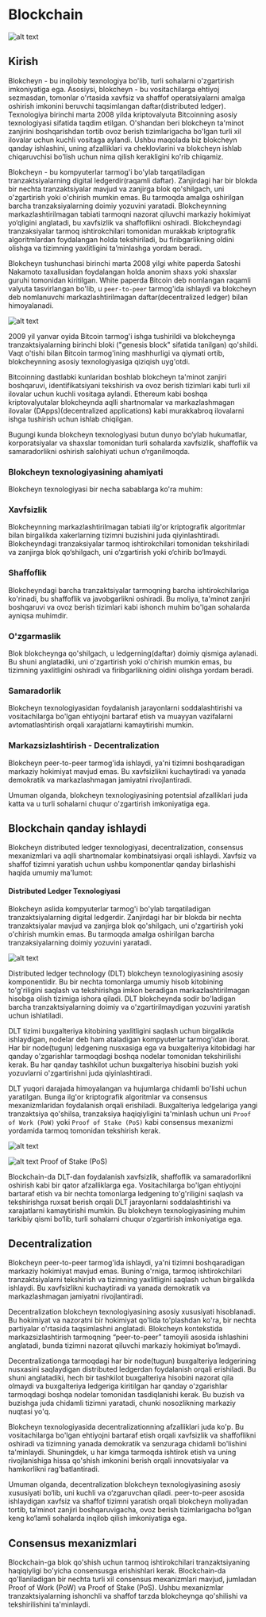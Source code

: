 # Blockchain


![alt text](https://iscjobs.com/wp-content/uploads/2020/10/Blockchain_Search_Consultants-scaled.jpg)


## Kirish

Blokcheyn - bu inqilobiy texnologiya bo'lib, turli sohalarni o'zgartirish imkoniyatiga ega. Asosiysi, blokcheyn - bu vositachilarga ehtiyoj sezmasdan, tomonlar o'rtasida xavfsiz va shaffof operatsiyalarni amalga oshirish imkonini beruvchi taqsimlangan daftar(distributed ledger). Texnologiya birinchi marta 2008 yilda kriptovalyuta Bitcoinning asosiy texnologiyasi sifatida taqdim etilgan. O'shandan beri blokcheyn ta'minot zanjirini boshqarishdan tortib ovoz berish tizimlarigacha bo'lgan turli xil ilovalar uchun kuchli vositaga aylandi. Ushbu maqolada biz blokcheyn qanday ishlashini, uning afzalliklari va cheklovlarini va blokcheyn ishlab chiqaruvchisi bo'lish uchun nima qilish kerakligini ko'rib chiqamiz.

Blokcheyn - bu kompyuterlar tarmog'i bo'ylab tarqatiladigan tranzaktsiyalarning digital ledgerdir(raqamli daftar). Zanjirdagi har bir blokda bir nechta tranzaktsiyalar mavjud va zanjirga blok qo'shilgach, uni o'zgartirish yoki o'chirish mumkin emas. Bu tarmoqda amalga oshirilgan barcha tranzaksiyalarning doimiy yozuvini yaratadi. Blokcheynning markazlashtirilmagan tabiati tarmoqni nazorat qiluvchi markaziy hokimiyat yo‘qligini anglatadi, bu xavfsizlik va shaffoflikni oshiradi. Blokcheyndagi tranzaksiyalar tarmoq ishtirokchilari tomonidan murakkab kriptografik algoritmlardan foydalangan holda tekshiriladi, bu firibgarlikning oldini olishga va tizimning yaxlitligini ta’minlashga yordam beradi.

Blokcheyn tushunchasi birinchi marta 2008 yilgi white paperda Satoshi Nakamoto taxallusidan foydalangan holda anonim shaxs yoki shaxslar guruhi tomonidan kiritilgan. White paperda Bitcoin deb nomlangan raqamli valyuta tasvirlangan bo'lib, u `peer-to-peer` tarmog'ida ishlaydi va blokcheyn deb nomlanuvchi markazlashtirilmagan daftar(decentralized ledger) bilan himoyalanadi.

![alt text](https://materiaprima.pt/bd/media/images/Novo%20Projeto%20(41).jpg)

2009 yil yanvar oyida Bitcoin tarmog'i ishga tushirildi va blokcheynga tranzaktsiyalarning birinchi bloki ("genesis block" sifatida tanilgan) qo'shildi. Vaqt o'tishi bilan Bitcoin tarmog'ining mashhurligi va qiymati ortib, blokcheynning asosiy texnologiyasiga qiziqish uyg'otdi.

Bitcoinning dastlabki kunlaridan boshlab blokcheyn ta'minot zanjiri boshqaruvi, identifikatsiyani tekshirish va ovoz berish tizimlari kabi turli xil ilovalar uchun kuchli vositaga aylandi. Ethereum kabi boshqa kriptovalyutalar blokcheynda aqlli shartnomalar va markazlashmagan ilovalar (DApps)(decentralized applications) kabi murakkabroq ilovalarni ishga tushirish uchun ishlab chiqilgan.

Bugungi kunda blokcheyn texnologiyasi butun dunyo bo‘ylab hukumatlar, korporatsiyalar va shaxslar tomonidan turli sohalarda xavfsizlik, shaffoflik va samaradorlikni oshirish salohiyati uchun o‘rganilmoqda.

### Blokcheyn texnologiyasining ahamiyati

Blokcheyn texnologiyasi bir necha sabablarga ko'ra muhim:

### Xavfsizlik

Blokcheynning markazlashtirilmagan tabiati ilg'or kriptografik algoritmlar bilan birgalikda xakerlarning tizimni buzishini juda qiyinlashtiradi. Blokcheyndagi tranzaksiyalar tarmoq ishtirokchilari tomonidan tekshiriladi va zanjirga blok qo‘shilgach, uni o‘zgartirish yoki o‘chirib bo‘lmaydi.

### Shaffoflik

Blokcheyndagi barcha tranzaktsiyalar tarmoqning barcha ishtirokchilariga ko'rinadi, bu shaffoflik va javobgarlikni oshiradi. Bu moliya, ta'minot zanjiri boshqaruvi va ovoz berish tizimlari kabi ishonch muhim bo'lgan sohalarda ayniqsa muhimdir.

### O'zgarmaslik

Blok blokcheynga qo'shilgach, u ledgerning(daftar) doimiy qismiga aylanadi. Bu shuni anglatadiki, uni o'zgartirish yoki o'chirish mumkin emas, bu tizimning yaxlitligini oshiradi va firibgarlikning oldini olishga yordam beradi.

### Samaradorlik

Blokcheyn texnologiyasidan foydalanish jarayonlarni soddalashtirishi va vositachilarga bo'lgan ehtiyojni bartaraf etish va muayyan vazifalarni avtomatlashtirish orqali xarajatlarni kamaytirishi mumkin.

### Markazsizlashtirish - Decentralization

Blokcheyn peer-to-peer tarmog'ida ishlaydi, ya'ni tizimni boshqaradigan markaziy hokimiyat mavjud emas. Bu xavfsizlikni kuchaytiradi va yanada demokratik va markazlashmagan jamiyatni rivojlantiradi.

Umuman olganda, blokcheyn texnologiyasining potentsial afzalliklari juda katta va u turli sohalarni chuqur o'zgartirish imkoniyatiga ega.

## Blockchain qanday ishlaydi 

Blokcheyn distributed ledger texnologiyasi, decentralization, consensus mexanizmlari va aqlli shartnomalar kombinatsiyasi orqali ishlaydi. Xavfsiz va shaffof tizimni yaratish uchun ushbu komponentlar qanday birlashishi haqida umumiy ma'lumot:


#### Distributed Ledger Texnologiyasi

Blokcheyn aslida kompyuterlar tarmog'i bo'ylab tarqatiladigan tranzaktsiyalarning digital ledgerdir. Zanjirdagi har bir blokda bir nechta tranzaktsiyalar mavjud va zanjirga blok qo'shilgach, uni o'zgartirish yoki o'chirish mumkin emas. Bu tarmoqda amalga oshirilgan barcha tranzaksiyalarning doimiy yozuvini yaratadi.

![alt text](https://analystprep.com/cfa-level-1-exam/wp-content/uploads/2020/01/ledger_technology-1024x559.jpg)

Distributed ledger technology (DLT) blokcheyn texnologiyasining asosiy komponentidir. Bu bir nechta tomonlarga umumiy hisob kitobining to'g'riligini saqlash va tekshirishga imkon beradigan markazlashtirilmagan hisobga olish tizimiga ishora qiladi. DLT blokcheynda sodir bo'ladigan barcha tranzaktsiyalarning doimiy va o'zgartirilmaydigan yozuvini yaratish uchun ishlatiladi.

DLT tizimi buxgalteriya kitobining yaxlitligini saqlash uchun birgalikda ishlaydigan, nodelar deb ham ataladigan kompyuterlar tarmog'idan iborat. Har bir node(tugun) ledgening nusxasiga ega va buxgalteriya kitobidagi har qanday o'zgarishlar tarmoqdagi boshqa nodelar tomonidan tekshirilishi kerak. Bu har qanday tashkilot uchun buxgalteriya hisobini buzish yoki yozuvlarni o'zgartirishni juda qiyinlashtiradi.

DLT yuqori darajada himoyalangan va hujumlarga chidamli bo'lishi uchun yaratilgan. Bunga ilg'or kriptografik algoritmlar va consensus mexanizmlaridan foydalanish orqali erishiladi. Buxgalteriya ledgelariga yangi tranzaktsiya qo'shilsa, tranzaksiya haqiqiyligini ta'minlash uchun uni `Proof of Work (PoW)` yoki `Proof of Stake (PoS)` kabi consensus mexanizmi yordamida tarmoq tomonidan tekshirish kerak.

![alt text](https://media.licdn.com/dms/image/C5612AQGZUKeR_egfrw/article-cover_image-shrink_720_1280/0/1646509320509?e=2147483647&v=beta&t=HbrS6EJWqUxJO5PJgGcDw-mHF3I3P2jky8lqPiHq6EQ)

![alt text](https://affidaty.io/blog/wp-content/uploads/2019/08/POS-ENG.jpg)
Proof of Stake (PoS)

Blockchain-da DLT-dan foydalanish xavfsizlik, shaffoflik va samaradorlikni oshirish kabi bir qator afzalliklarga ega. Vositachilarga bo'lgan ehtiyojni bartaraf etish va bir nechta tomonlarga ledgening to'g'riligini saqlash va tekshirishga ruxsat berish orqali DLT jarayonlarni soddalashtirishi va xarajatlarni kamaytirishi mumkin. Bu blokcheyn texnologiyasining muhim tarkibiy qismi bo‘lib, turli sohalarni chuqur o‘zgartirish imkoniyatiga ega.

## Decentralization

Blokcheyn peer-to-peer tarmog'ida ishlaydi, ya'ni tizimni boshqaradigan markaziy hokimiyat mavjud emas. Buning o'rniga, tarmoq ishtirokchilari tranzaktsiyalarni tekshirish va tizimning yaxlitligini saqlash uchun birgalikda ishlaydi. Bu xavfsizlikni kuchaytiradi va yanada demokratik va markazlashmagan jamiyatni rivojlantiradi.

Decentralization blokcheyn texnologiyasining asosiy xususiyati hisoblanadi. Bu hokimiyat va nazoratni bir hokimiyat qo'lida to'plashdan ko'ra, bir nechta partiyalar o'rtasida taqsimlashni anglatadi. Blokcheyn kontekstida markazsizlashtirish tarmoqning “peer-to-peer” tamoyili asosida ishlashini anglatadi, bunda tizimni nazorat qiluvchi markaziy hokimiyat bo‘lmaydi.

Decentralizationga tarmoqdagi har bir node(tugun) buxgalteriya ledgerining nusxasini saqlaydigan distributed ledgerdan foydalanish orqali erishiladi. Bu shuni anglatadiki, hech bir tashkilot buxgalteriya hisobini nazorat qila olmaydi va buxgalteriya ledgeriga kiritilgan har qanday o'zgarishlar tarmoqdagi boshqa nodelar tomonidan tasdiqlanishi kerak. Bu buzish va buzishga juda chidamli tizimni yaratadi, chunki nosozlikning markaziy nuqtasi yo'q.

Blokcheyn texnologiyasida decentralizationning afzalliklari juda ko'p. Bu vositachilarga bo'lgan ehtiyojni bartaraf etish orqali xavfsizlik va shaffoflikni oshiradi va tizimning yanada demokratik va senzuraga chidamli bo'lishini ta'minlaydi. Shuningdek, u har kimga tarmoqda ishtirok etish va uning rivojlanishiga hissa qo'shish imkonini berish orqali innovatsiyalar va hamkorlikni rag'batlantiradi.

Umuman olganda, decentralization blokcheyn texnologiyasining asosiy xususiyati bo‘lib, uni kuchli va o‘zgaruvchan qiladi. peer-to-peer asosida ishlaydigan xavfsiz va shaffof tizimni yaratish orqali blokcheyn moliyadan tortib, ta’minot zanjiri boshqaruvigacha, ovoz berish tizimlarigacha bo‘lgan keng ko‘lamli sohalarda inqilob qilish imkoniyatiga ega.

## Consensus mexanizmlari

Blockchain-ga blok qo'shish uchun tarmoq ishtirokchilari tranzaktsiyaning haqiqiyligi bo'yicha consensusga erishishlari kerak. Blockchain-da qo'llaniladigan bir nechta turli xil consensus mexanizmlari mavjud, jumladan Proof of Work (PoW) va Proof of Stake (PoS). Ushbu mexanizmlar tranzaktsiyalarning ishonchli va shaffof tarzda blokcheynga qo'shilishi va tekshirilishini ta'minlaydi.